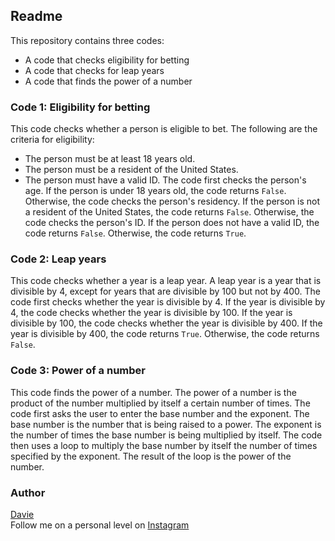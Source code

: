 ## Readme
This repository contains three codes:
* A code that checks eligibility for betting
* A code that checks for leap years
* A code that finds the power of a number
### Code 1: Eligibility for betting
This code checks whether a person is eligible to bet. The following are the criteria for eligibility:
* The person must be at least 18 years old.
* The person must be a resident of the United States.
* The person must have a valid ID.
The code first checks the person's age. If the person is under 18 years old, the code returns `False`. Otherwise, the code checks the person's residency. If the person is not a resident of the United States, the code returns `False`. Otherwise, the code checks the person's ID. If the person does not have a valid ID, the code returns `False`. Otherwise, the code returns `True`.
### Code 2: Leap years
This code checks whether a year is a leap year. A leap year is a year that is divisible by 4, except for years that are divisible by 100 but not by 400.
The code first checks whether the year is divisible by 4. If the year is divisible by 4, the code checks whether the year is divisible by 100. If the year is divisible by 100, the code checks whether the year is divisible by 400. If the year is divisible by 400, the code returns `True`. Otherwise, the code returns `False`.
### Code 3: Power of a number
This code finds the power of a number. The power of a number is the product of the number multiplied by itself a certain number of times.
The code first asks the user to enter the base number and the exponent. The base number is the number that is being raised to a power. The exponent is the number of times the base number is being multiplied by itself.
The code then uses a loop to multiply the base number by itself the number of times specified by the exponent. The result of the loop is the power of the number.

### Author
[Davie](https://github.com/daviewisdm)<br>
Follow me on a personal level on
[Instagram](https://instagram.com/wisdm.k)
